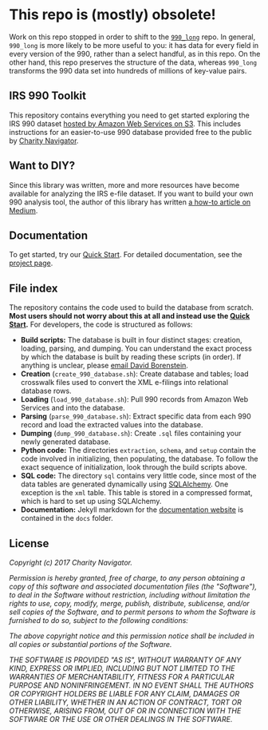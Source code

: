 # This repo is (mostly) obsolete!

Work on this repo stopped in order to shift to the [`990_long`](https://github.com/CharityNavigator/990_long) repo. In general, `990_long` is more likely to be more useful to you: it has data for every field in every version of the 990, rather than a select handful, as in this repo. On the other hand, this repo preserves the structure of the data, whereas `990_long` transforms the 990 data set into hundreds of millions of key-value pairs. 

## IRS 990 Toolkit

This repository contains everything you need to get started exploring the IRS 990 dataset [hosted by Amazon Web Services on S3](https://aws.amazon.com/public-datasets/irs-990/). This includes instructions for an easier-to-use 990 database provided free to the public by [Charity Navigator](https://www.charitynavigator.org/).

## Want to DIY?

Since this library was written, more and more resources have become available for analyzing the IRS e-file dataset. If you want to build your own 990 analysis tool, the author of this library has written [a how-to article on Medium](https://medium.com/@open990/the-irs-990-e-file-dataset-getting-to-the-chocolatey-center-of-data-deliciousness-90f66097a600).

## Documentation

To get started, try our [Quick Start](http://990.charitynavigator.org/quick-start). For detailed documentation, see the [project page](http://990.charitynavigator.org).

## File index

The repository contains the code used to build the database from scratch. **Most users should not worry about this at all and instead use the [Quick Start](http://990.charitynavigator.org/quick-start).** For developers, the code is structured as follows:

* **Build scripts:** The database is built in four distinct stages: creation, loading, parsing, and dumping. You can understand the exact process by which the database is built by reading these scripts (in order). If anything is unclear, please [email David Borenstein](mailto:dborenstein@charitynavigator.org).
 * **Creation** (`create_990_database.sh`): Create database and tables; load crosswalk files used to convert the XML e-filings into relational database rows.
 * **Loading** (`load_990_database.sh`): Pull 990 records from Amazon Web Services and into the database.
 * **Parsing** (`parse_990_database.sh`): Extract specific data from each 990 record and load the extracted values into the database.
 * **Dumping** (`dump_990_database.sh`): Create `.sql` files containing your newly generated database.
* **Python code:** The directories `extraction`, `schema`, and `setup` contain the code involved in initializing, then populating, the database. To follow the exact sequence of initialization, look through the build scripts above.
* **SQL code:** The directory `sql` contains very little code, since most of the data tables are generated dynamically using [SQLAlchemy](http://www.sqlalchemy.org/). One exception is the `xml` table. This table is stored in a compressed format, which is hard to set up using SQLAlchemy. 
* **Documentation:** Jekyll markdown for the [documentation website](http://990.charitynavigator.org) is contained in the `docs` folder.

## License

*Copyright (c) 2017 Charity Navigator.*

*Permission is hereby granted, free of charge, to any person obtaining a copy of this software and associated documentation files (the "Software"), to deal in the Software without restriction, including without limitation the rights to use, copy, modify, merge, publish, distribute, sublicense, and/or sell copies of the Software, and to permit persons to whom the Software is furnished to do so, subject to the following conditions:*

*The above copyright notice and this permission notice shall be included in all copies or substantial portions of the Software.*

*THE SOFTWARE IS PROVIDED "AS IS", WITHOUT WARRANTY OF ANY KIND, EXPRESS OR IMPLIED, INCLUDING BUT NOT LIMITED TO THE WARRANTIES OF MERCHANTABILITY, FITNESS FOR A PARTICULAR PURPOSE AND NONINFRINGEMENT. IN NO EVENT SHALL THE AUTHORS OR COPYRIGHT HOLDERS BE LIABLE FOR ANY CLAIM, DAMAGES OR OTHER LIABILITY, WHETHER IN AN ACTION OF CONTRACT, TORT OR OTHERWISE, ARISING FROM, OUT OF OR IN CONNECTION WITH THE SOFTWARE OR THE USE OR OTHER DEALINGS IN THE SOFTWARE.*
